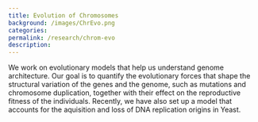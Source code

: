 ```yaml
---
title: Evolution of Chromosomes
background: /images/ChrEvo.png
categories: 
permalink: /research/chrom-evo
description:
---
```


We work on evolutionary models that help us understand genome architecture. Our goal is to quantify the evolutionary forces that shape the structural variation of the genes and the genome, such as mutations and chromosome duplication, together with their effect on the reproductive fitness of the individuals. Recently, we have also set up a model that accounts for the aquisition and loss of DNA replication origins in Yeast.
